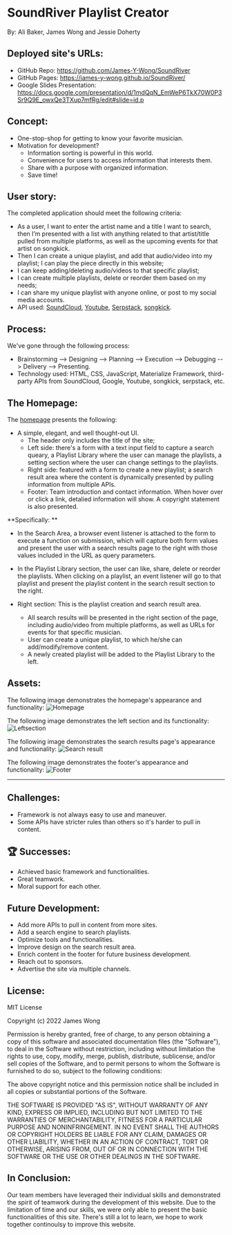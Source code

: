 # SoundRiver Playlist Creator

By: Ali Baker, James Wong and Jessie Doherty

## Deployed site's URLs:

- GitHub Repo: https://github.com/James-Y-Wong/SoundRiver
- GitHub Pages: https://james-y-wong.github.io/SoundRiver/
- Google Slides Presentation: https://docs.google.com/presentation/d/1mdQqN_EmWeP6TkX70W0P3Sr9Q9E_owxQe3TXup7mfRg/edit#slide=id.p

## Concept:

- One-stop-shop for getting to know your favorite musician.
- Motivation for development?
  - Information sorting is powerful in this world.
  - Convenience for users to access information that interests them.
  - Share with a purpose with organized information.
  - Save time!

## User story:

The completed application should meet the following criteria:

- As a user, I want to enter the artist name and a title I want to search, then I’m presented with a list with anything related to that artist/title pulled from multiple platforms, as well as the upcoming events for that artist on songkick.
- Then I can create a unique playlist, and add that audio/video into my playlist; I can play the piece directly in this website;
- I can keep adding/deleting audio/videos to that specific playlist;
- I can create multiple playlists, delete or reorder them based on my needs;
- I can share my unique playlist with anyone online, or post to my social media accounts.
- API used: [SoundCloud](https://connect.soundcloud.com/sdk/sdk-3.3.2.js), [Youtube](https://www.youtube.com/iframe_api), [Serpstack](http://api.serpstack.com/), [songkick](https://www.songkickapi.com/v3).

## Process:

We've gone through the following process:

- Brainstorming --> Designing --> Planning --> Execution --> Debugging --> Delivery --> Presenting.
- Technology used: HTML, CSS, JavaScript, Materialize Framework, third-party APIs from SoundCloud, Google, Youtube, songkick, serpstack, etc.

## The Homepage:

The [homepage](https://james-y-wong.github.io/SoundRiver/) presents the following:

- A simple, elegant, and well thought-out UI.
  - The header only includes the title of the site;
  - Left side: there's a form with a text input field to capture a search queary, a Playlist Library where the user can manage the playlists, a setting section where the user can change settings to the playlists.
  - Right side: featured with a form to create a new playlist; a search result area where the content is dynamically presented by pulling information from multiple APIs.
  - Footer: Team introduction and contact information. When hover over or click a link, detalied information will show. A copyright statement is also presented.

**Specifically: **

- In the Search Area, a browser event listener is attached to the form to execute a function on submission, which will capture both form values and present the user with a search results page to the right with those values included in the URL as query parameters.

- In the Playlist Library section, the user can like, share, delete or reorder the playlists. When clicking on a playlist, an event listener will go to that playlist and present the playlist content in the search result section to the right.

- Right section: This is the playlist creation and search result area.
  - All search results will be presented in the right section of the page, including audio/video from multiple platforms, as well as URLs for events for that specific musician.
  - User can create a unique playlist, to which he/she can add/modify/remove content.
  - A newly created playlist will be added to the Playlist Library to the left.

## Assets:

The following image demonstrates the homepage's appearance and functionality:
![Homepage](assets/images/screenshot/soundriver_homepage_screenshot.png)

The following image demonstrates the left section and its functionality:
![Leftsection](assets/images/screenshot/Left_with_search.png)

The following image demonstrates the search results page's appearance and functionality:
![Search result](assets/images/screenshot/soundriver_search_result_screenshot.png)

The following image demonstrates the footer's appearance and functionality:
![Footer](assets/images/screenshot/Footer.png)

---

## Challenges:

- Framework is not always easy to use and maneuver.
- Some APIs have stricter rules than others so it's harder to pull in content.

## 🏆 Successes:

- Achieved basic framework and functionalities.
- Great teamwork.
- Moral support for each other.

## Future Development:

- Add more APIs to pull in content from more sites.
- Add a search engine to search playlists.
- Optimize tools and functionalities.
- Improve design on the search result area.
- Enrich content in the footer for future business development.
- Reach out to sponsors.
- Advertise the site via multiple channels.

## License:

MIT License
 
Copyright (c) 2022 James Wong
 
Permission is hereby granted, free of charge, to any person obtaining a copy
of this software and associated documentation files (the "Software"), to deal
in the Software without restriction, including without limitation the rights
to use, copy, modify, merge, publish, distribute, sublicense, and/or sell
copies of the Software, and to permit persons to whom the Software is
furnished to do so, subject to the following conditions:
 
The above copyright notice and this permission notice shall be included in all
copies or substantial portions of the Software.
 
THE SOFTWARE IS PROVIDED "AS IS", WITHOUT WARRANTY OF ANY KIND, EXPRESS OR
IMPLIED, INCLUDING BUT NOT LIMITED TO THE WARRANTIES OF MERCHANTABILITY,
FITNESS FOR A PARTICULAR PURPOSE AND NONINFRINGEMENT. IN NO EVENT SHALL THE
AUTHORS OR COPYRIGHT HOLDERS BE LIABLE FOR ANY CLAIM, DAMAGES OR OTHER
LIABILITY, WHETHER IN AN ACTION OF CONTRACT, TORT OR OTHERWISE, ARISING FROM,
OUT OF OR IN CONNECTION WITH THE SOFTWARE OR THE USE OR OTHER DEALINGS IN THE
SOFTWARE.


## In Conclusion:

Our team members have leveraged their individual skills and demonstrated the spirit of teamwork during the development of this website. Due to the limitation of time and our skills, we were only able to present the basic functionalities of this site. There's still a lot to learn, we hope to work together continoulsy to improve this website.
